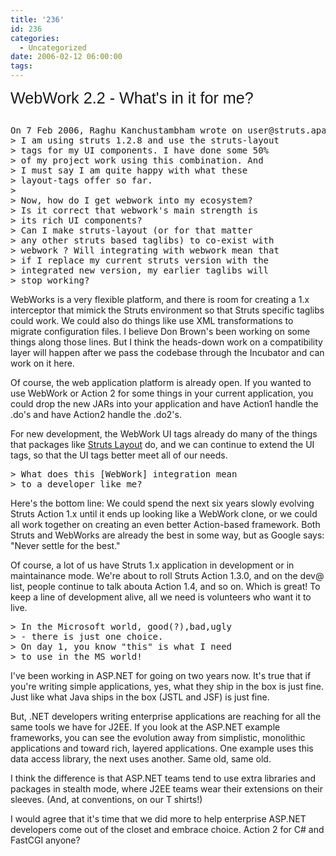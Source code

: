 ```yaml
---
title: '236'
id: 236
categories:
  - Uncategorized
date: 2006-02-12 06:00:00
tags:
---
```


<pre><span style="font-family:arial;font-size:180%;">WebWork 2.2 - What's in it for me?

</span>On 7 Feb 2006, Raghu Kanchustambham wrote on user@struts.apache.org:
&gt; I am using struts 1.2.8 and use the struts-layout
&gt; tags for my UI components. I have done some 50%
&gt; of my project work using this combination. And
&gt; I must say I am quite happy with what these
&gt; layout-tags offer so far.
&gt;
&gt; Now, how do I get webwork into my ecosystem?
&gt; Is it correct that webwork's main strength is
&gt; its rich UI components?
&gt; Can I make struts-layout (or for that matter
&gt; any other struts based taglibs) to co-exist with
&gt; webwork ? Will integrating with webwork mean that
&gt; if I replace my current struts version with the
&gt; integrated new version, my earlier taglibs will
&gt; stop working?
</pre>WebWorks is a very flexible platform, and there is room for creating a 1.x interceptor that mimick the Struts environment so that Struts specific taglibs could work. We could also do things like use XML transformations to migrate configuration files. I believe Don Brown's been working on some things along those lines. But I think the heads-down work on a compatibility layer will happen after we pass the codebase through the Incubator and can work on it here.

Of course, the web application platform is already open. If you wanted to use WebWork or Action 2 for some things in your current application, you could drop the new JARs into your application and have Action1 handle the .do's and have Action2 handle the .do2's.

For new development, the WebWork UI tags already do many of the things that packages like [ Struts Layout](http://struts.application-servers.com/) do, and we can continue to extend the UI tags, so that the UI tags better meet all of our needs.
<pre>&gt; What does this [WebWork] integration mean
&gt; to a developer like me?
</pre>Here's the bottom line: We could spend the next six years slowly evolving Struts Action 1.x until it ends up looking like a WebWork clone, or we could all work together on creating an even better Action-based framework. Both Struts and WebWorks are already the best in some way, but as Google says: "Never settle for the best."

Of course, a lot of us have Struts 1.x application in development or in maintainance mode. We're about to roll Struts Action 1.3.0, and on the dev@ list, people continue to talk abouta Action 1.4, and so on. Which is great! To keep a line of development alive, all we need is volunteers who want it to live.
<pre>&gt; In the Microsoft world, good(?),bad,ugly
&gt; - there is just one choice.
&gt; On day 1, you know "this" is what I need
&gt; to use in the MS world!
</pre>I've been working in ASP.NET for going on two years now. It's true that if you're writing simple applications, yes, what they ship in the box is just fine. Just like what Java ships in the box (JSTL and JSF) is just fine.

But, .NET developers writing enterprise applications are reaching for all the same tools we have for J2EE. If you look at the ASP.NET example frameworks, you can see the evolution away from simplistic, monolithic applications and toward rich, layered applications. One example uses this data access library, the next uses another. Same old, same old.

I think the difference is that ASP.NET teams tend to use extra libraries and packages in stealth mode, where J2EE teams wear their extensions on their sleeves. (And, at conventions, on our T shirts!)

I would agree that it's time that we did more to help enterprise ASP.NET developers come out of the closet and embrace choice. Action 2 for C# and FastCGI anyone?